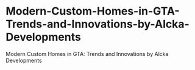 # Modern-Custom-Homes-in-GTA-Trends-and-Innovations-by-Alcka-Developments
Modern Custom Homes in GTA: Trends and Innovations by Alcka Developments
